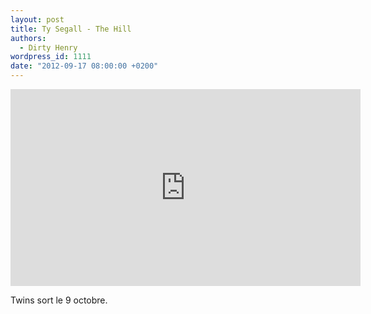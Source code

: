 ```yaml
---
layout: post
title: Ty Segall - The Hill
authors:
  - Dirty Henry
wordpress_id: 1111
date: "2012-09-17 08:00:00 +0200"
---
```


<iframe width="560" height="315" src="http://www.youtube.com/embed/oQwLneB9qkk" frameborder="0" allowfullscreen></iframe>

Twins sort le 9 octobre.
